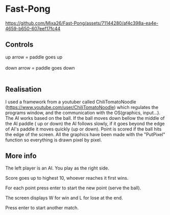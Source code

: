 # Fast-Pong


https://github.com/Mixa26/Fast-Pong/assets/71144280/af4c398a-ea4e-4659-b650-607eef17fc44



## Controls<br>

up arrow = paddle goes up<br>
<br>
down arrow = paddle goes down<br>
<br>
## Realisation<br>

I used a framework from a youtuber called ChiliTomatoNoodle (https://www.youtube.com/user/ChiliTomatoNoodle) which regulates the programs window,
and the communication with the OS(graphics, input...). 
The AI works based on the ball. If the ball moves down bellow the middle of the AI paddle ( up or down) the AI follows slowly, if it goes beyond the edge of AI's paddle it moves quickly (up or down).
Point is scored if the ball hits the edge of the screen.
All the graphics have been made with the "PutPixel" function so everything is drawn pixel by pixel.

## More info<br>

The left player is an AI. You play as the right side.

Score goes up to highest 10, whoever reaches it first wins.

For each point press enter to start the new point (serve the ball).

The screen displays W for win and L for lose at the end.

Press enter to start another match.
